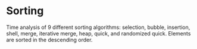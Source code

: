 # Sorting
Time analysis of 9 different sorting algorithms: selection, bubble, insertion, shell, merge, iterative merge, heap, quick, and randomized quick. Elements are sorted in the descending order.
